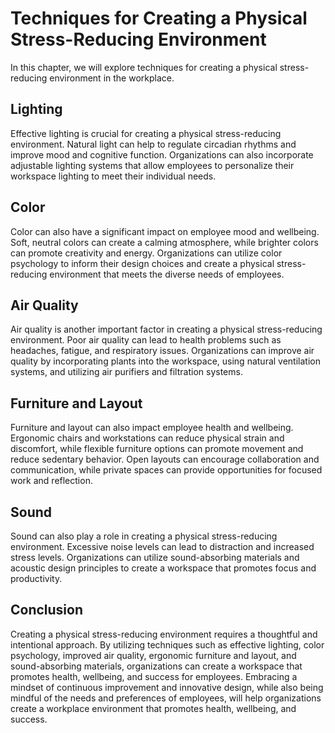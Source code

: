 # Techniques for Creating a Physical Stress-Reducing Environment

In this chapter, we will explore techniques for creating a physical stress-reducing environment in the workplace.

Lighting
--------

Effective lighting is crucial for creating a physical stress-reducing environment. Natural light can help to regulate circadian rhythms and improve mood and cognitive function. Organizations can also incorporate adjustable lighting systems that allow employees to personalize their workspace lighting to meet their individual needs.

Color
-----

Color can also have a significant impact on employee mood and wellbeing. Soft, neutral colors can create a calming atmosphere, while brighter colors can promote creativity and energy. Organizations can utilize color psychology to inform their design choices and create a physical stress-reducing environment that meets the diverse needs of employees.

Air Quality
-----------

Air quality is another important factor in creating a physical stress-reducing environment. Poor air quality can lead to health problems such as headaches, fatigue, and respiratory issues. Organizations can improve air quality by incorporating plants into the workspace, using natural ventilation systems, and utilizing air purifiers and filtration systems.

Furniture and Layout
--------------------

Furniture and layout can also impact employee health and wellbeing. Ergonomic chairs and workstations can reduce physical strain and discomfort, while flexible furniture options can promote movement and reduce sedentary behavior. Open layouts can encourage collaboration and communication, while private spaces can provide opportunities for focused work and reflection.

Sound
-----

Sound can also play a role in creating a physical stress-reducing environment. Excessive noise levels can lead to distraction and increased stress levels. Organizations can utilize sound-absorbing materials and acoustic design principles to create a workspace that promotes focus and productivity.

Conclusion
----------

Creating a physical stress-reducing environment requires a thoughtful and intentional approach. By utilizing techniques such as effective lighting, color psychology, improved air quality, ergonomic furniture and layout, and sound-absorbing materials, organizations can create a workspace that promotes health, wellbeing, and success for employees. Embracing a mindset of continuous improvement and innovative design, while also being mindful of the needs and preferences of employees, will help organizations create a workplace environment that promotes health, wellbeing, and success.
